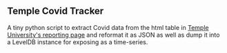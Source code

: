 ## Temple Covid Tracker

A tiny python script to extract Covid data from the html table in [Temple University's reporting page]("https://www.temple.edu/life-temple/health-wellness/coronavirus-planning-safe-return/university-communication/active-covid-19-cases-temple-university") and reformat it as JSON as well as dump it into a LevelDB instance for exposing as a time-series.

